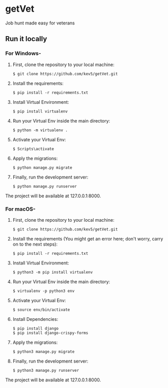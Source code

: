 # getVet
Job hunt made easy for veterans

## Run it locally

### For Windows-

1. First, clone the repository to your local machine:  

    `$ git clone https://github.com/kev5/getVet.git`

2. Install the requirements:  

    `$ pip install -r requirements.txt`

3. Install Virtual Environment:  

    `$ pip install virtualenv`

4. Run your Virtual Env inside the main directory:  

    `$ python -m virtualenv .`

5. Activate your Virtual Env:  

    `$ Scripts\activate`

6. Apply the migrations:  

    `$ python manage.py migrate`

7. Finally, run the development server:  

    `$ python manage.py runserver`

The project will be available at 127.0.0.1:8000.

### For macOS-

1. First, clone the repository to your local machine:  

    `$ git clone https://github.com/kev5/getVet.git`

2. Install the requirements (You might get an error here; don't worry, carry on to the next steps):  

    `$ pip install -r requirements.txt`

3. Install Virtual Environment:  

    `$ python3 -m pip install virtualenv`

4. Run your Virtual Env inside the main directory:  

    `$ virtualenv -p python3 env`

5. Activate your Virtual Env:  

    `$ source env/bin/activate`

6. Install Dependencies:

    ```
    $ pip install django
    $ pip install django-crispy-forms
    ```

7. Apply the migrations:  

    `$ python3 manage.py migrate`

8. Finally, run the development server:  

    `$ python3 manage.py runserver`

The project will be available at 127.0.0.1:8000.
